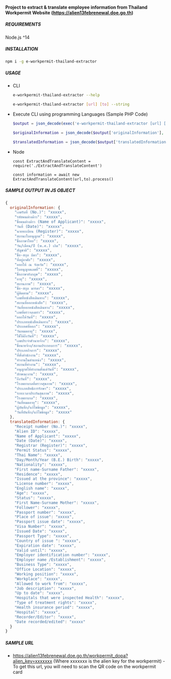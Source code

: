 #### Project to extract & translate employee information from Thailand Workpermit Website (https://alien13febrenewal.doe.go.th)

##### REQUIREMENTS

Node.js ^14

##### INSTALLATION

```bash
npm i -g e-workpermit-thailand-extractor
```

##### USAGE

- CLI

  ```bash
  e-workpermit-thailand-extractor --help

  e-workpermit-thailand-extractor [url] [to] --string
  ```

- Execute CLI using programming Languages (Sample PHP Code)

  ```php
  $output = json_decode(exec('e-workpermit-thailand-extractor [url] [to] --string'),true);

  $originalInformation = json_decode($output['originalInformation'], true);

  $translatedInformation = json_decode($output['translatedInformation'], true);
  ```

- Node

  ```
  const ExtractAndTranslateContent = require('./ExtractAndTranslateContent')

  const information = await new ExtractAndTranslateContent(url,to).process()
  ```

##### SAMPLE OUTPUT IN JS OBJECT

```javascript
{
  originalInformation: {
    "เลขรับที่ (No.)": "xxxxx",
    "รหัสคนต่างด้าว": "xxxxx",
    "ชื่อคนต่างด้าว (Name of Applicant)": "xxxxx",
    "วันที่ (Date)": "xxxxx",
    "นายทะเบียน (Register)": "xxxxx",
    "สถานะใบอนุญาต": "xxxxx",
    "ชื่อภาษาไทย": "xxxxx",
    "วัน/เดือน/ปี (พ.ศ.) เกิด": "xxxxx",
    "สัญชาติ": "xxxxx",
    "ชื่อ-สกุล บิดา": "xxxxx",
    "ที่อยู่อาศัย": "xxxxx",
    "ออกให้ ณ จังหวัด": "xxxxx",
    "ใบอนุญาตเลขที่": "xxxxx",
    "ชื่อภาษาอังกฤษ": "xxxxx",
    "อายุ": "xxxxx",
    "สถานภาพ": "xxxxx",
    "ชื่อ-สกุล มารดา": "xxxxx",
    "ผู้ติดตาม": "xxxxx",
    "เลขที่หนังสือเดินทาง": "xxxxx",
    "สถานที่ออกหนังสือ": "xxxxx",
    "วันที่ออกหนังสือเดินทาง": "xxxxx",
    "เลขที่ตรวจลงตรา": "xxxxx",
    "ออกให้วันที่": "xxxxx",
    "ประเภทหนังสือเดินทาง": "xxxxx",
    "ประเทศที่ออก": "xxxxx",
    "วันหมดอายุ": "xxxxx",
    "ใช้ได้ถึงวันที่": "xxxxx",
    "เลขประจำตัวนายจ้าง": "xxxxx",
    "ชื่อนายจ้าง/สถานประกอบการ": "xxxxx",
    "ประเภทกิจการ": "xxxxx",
    "ที่ตั้งสำนักงาน": "xxxxx",
    "ทำงานในตำแหน่ง": "xxxxx",
    "สถานที่ทำงาน": "xxxxx",
    "อนุญาตให้ทำงานตั้งแต่วันที่": "xxxxx",
    "ลักษณะงาน": "xxxxx",
    "ถึงวันที่": "xxxxx",
    "โรงพยาบาลที่ตรวจสุขภาพ": "xxxxx",
    "ประเภทสิทธิการรักษา": "xxxxx",
    "ระยะเวลาประกันสุขภาพ": "xxxxx",
    "โรงพยาบาล": "xxxxx",
    "วันที่หมดอายุ": "xxxxx",
    "ผู้บันทึก/แก้ไขข้อมูล": "xxxxx",
    "วันที่บันทึก/แก้ไขข้อมูล": "xxxxx"
  },
  translatedInformation: {
    "Receipt number (No.)": "xxxxx",
    "Alien ID": "xxxxx",
    "Name of Applicant": "xxxxx",
    "Date (Date)": "xxxxx",
    "Registrar (Register)": "xxxxx",
    "Permit Status": "xxxxx",
    "Thai Name": "xxxxx",
    "Day/Month/Year (B.E.) Birth": "xxxxx",
    "Nationality": "xxxxx",
    "First name-Surname Father": "xxxxx",
    "Residence": "xxxxx",
    "Issued at the province": "xxxxx",
    "License number": "xxxxx",
    "English name": "xxxxx",
    "Age": "xxxxx",
    "Status": "xxxxx",
    "First Name-Surname Mother": "xxxxx",
    "Follower": "xxxxx",
    "Passport number": "xxxxx",
    "Place of issue": "xxxxx",
    "Passport issue date": "xxxxx",
    "Visa Number": "xxxxx",
    "Issued Date": "xxxxx",
    "Passport Type": "xxxxx",
    "Country of issue ": "xxxxx",
    "Expiration date": "xxxxx",
    "Valid until": "xxxxx",
    "Employer identification number": "xxxxx",
    "Employer name /Establishment": "xxxxx",
    "Business Type": "xxxxx",
    "Office Location": "xxxxx",
    "Working position": "xxxxx",
    "Workplace": "xxxxx",
    "Allowed to work from": "xxxxx",
    "Job description": "xxxxx",
    "Up to date": "xxxxx",
    "Hospitals that were inspected Health": "xxxxx",
    "Type of treatment rights": "xxxxx",
    "Health insurance period": "xxxxx",
    "Hospital": "xxxxx",
    "Recorder/Editor": "xxxxx",
    "Date recorded/edited": "xxxxx"
  }
}
```

##### SAMPLE URL

- https://alien13febrenewal.doe.go.th/workpermit_dopa?alien_key=xxxxxxx (Where xxxxxxx is the alien key for the workpermit) - To get this url, you will need to scan the QR code on the workpermit card
